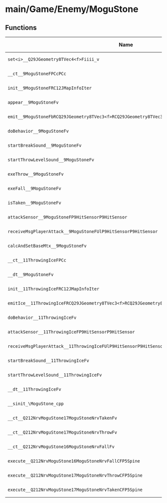 # main/Game/Enemy/MoguStone

## Functions

| Name | Address | Match % |
|------|---------|---------|
| `set<i>__Q29JGeometry8TVec4<f>Fiiii_v` | `0x80129BDC` | :x: (0.0%) |
| `__ct__9MoguStoneFPCcPCc` | `0x80129C4C` | :x: (0.0%) |
| `init__9MoguStoneFRC12JMapInfoIter` | `0x80129CEC` | :x: (0.0%) |
| `appear__9MoguStoneFv` | `0x80129DCC` | :x: (0.0%) |
| `emit__9MoguStoneFbRCQ29JGeometry8TVec3<f>RCQ29JGeometry8TVec3<f>f` | `0x80129E04` | :x: (0.0%) |
| `doBehavior__9MoguStoneFv` | `0x80129EDC` | :x: (0.0%) |
| `startBreakSound__9MoguStoneFv` | `0x8012A004` | :x: (0.0%) |
| `startThrowLevelSound__9MoguStoneFv` | `0x8012A018` | :x: (0.0%) |
| `exeThrow__9MoguStoneFv` | `0x8012A030` | :x: (0.0%) |
| `exeFall__9MoguStoneFv` | `0x8012A100` | :x: (0.0%) |
| `isTaken__9MoguStoneFv` | `0x8012A1B8` | :x: (0.0%) |
| `attackSensor__9MoguStoneFP9HitSensorP9HitSensor` | `0x8012A1C0` | :x: (0.0%) |
| `receiveMsgPlayerAttack__9MoguStoneFUlP9HitSensorP9HitSensor` | `0x8012A268` | :x: (0.0%) |
| `calcAndSetBaseMtx__9MoguStoneFv` | `0x8012A334` | :x: (0.0%) |
| `__ct__11ThrowingIceFPCc` | `0x8012A41C` | :x: (0.0%) |
| `__dt__9MoguStoneFv` | `0x8012A498` | :x: (0.0%) |
| `init__11ThrowingIceFRC12JMapInfoIter` | `0x8012A4F0` | :x: (0.0%) |
| `emitIce__11ThrowingIceFRCQ29JGeometry8TVec3<f>RCQ29JGeometry8TVec3<f>fRCQ29JGeometry8TVec3<f>` | `0x8012A5D0` | :x: (0.0%) |
| `doBehavior__11ThrowingIceFv` | `0x8012A690` | :x: (0.0%) |
| `attackSensor__11ThrowingIceFP9HitSensorP9HitSensor` | `0x8012A74C` | :x: (0.0%) |
| `receiveMsgPlayerAttack__11ThrowingIceFUlP9HitSensorP9HitSensor` | `0x8012A81C` | :x: (0.0%) |
| `startBreakSound__11ThrowingIceFv` | `0x8012A8A0` | :x: (0.0%) |
| `startThrowLevelSound__11ThrowingIceFv` | `0x8012A8B4` | :x: (0.0%) |
| `__dt__11ThrowingIceFv` | `0x8012A8B8` | :x: (0.0%) |
| `__sinit_\MoguStone_cpp` | `0x8012A914` | :x: (0.0%) |
| `__ct__Q212NrvMoguStone17MoguStoneNrvTakenFv` | `0x8012A948` | :x: (0.0%) |
| `__ct__Q212NrvMoguStone17MoguStoneNrvThrowFv` | `0x8012A958` | :x: (0.0%) |
| `__ct__Q212NrvMoguStone16MoguStoneNrvFallFv` | `0x8012A968` | :x: (0.0%) |
| `execute__Q212NrvMoguStone16MoguStoneNrvFallCFP5Spine` | `0x8012A978` | :x: (0.0%) |
| `execute__Q212NrvMoguStone17MoguStoneNrvThrowCFP5Spine` | `0x8012A980` | :x: (0.0%) |
| `execute__Q212NrvMoguStone17MoguStoneNrvTakenCFP5Spine` | `0x8012A988` | :x: (0.0%) |